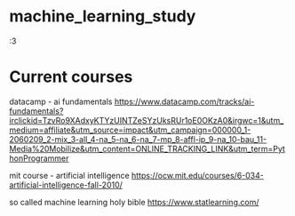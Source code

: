 # machine_learning_study
:3

# Current courses

datacamp - ai fundamentals
https://www.datacamp.com/tracks/ai-fundamentals?irclickid=TzvRo9XAdxyKTYzUINTZeSYzUksRUr1oE0OKzA0&irgwc=1&utm_medium=affiliate&utm_source=impact&utm_campaign=000000_1-2060209_2-mix_3-all_4-na_5-na_6-na_7-mp_8-affl-ip_9-na_10-bau_11-Media%20Mobilize&utm_content=ONLINE_TRACKING_LINK&utm_term=PythonProgrammer

mit course - artificial intelligence
https://ocw.mit.edu/courses/6-034-artificial-intelligence-fall-2010/

so called machine learning holy bible
https://www.statlearning.com/
